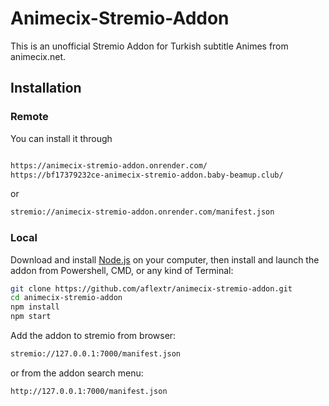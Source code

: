 

# Animecix-Stremio-Addon

This is an unofficial Stremio Addon for Turkish subtitle Animes from animecix.net.

## Installation

### Remote

You can install it through

```sh {"id":"01HSKT0P72G767ZCC6B74KVH6S"}

https://animecix-stremio-addon.onrender.com/
https://bf17379232ce-animecix-stremio-addon.baby-beamup.club/
```

or

```sh {"id":"01HSKT0P7365CE70JETEPZ6JJZ"}
stremio://animecix-stremio-addon.onrender.com/manifest.json
```

### Local

Download and install [Node.js](https://nodejs.org/en/download/) on your computer, then install and launch the addon from Powershell, CMD, or any kind of Terminal:

```sh {"id":"01HSKT0P7365CE70JETHK7JRH0"}
git clone https://github.com/aflextr/animecix-stremio-addon.git
cd animecix-stremio-addon
npm install
npm start
```

Add the addon to stremio from browser:

```sh {"id":"01HSKT0P7365CE70JETMHGX7AP"}
stremio://127.0.0.1:7000/manifest.json
```

or from the addon search menu:

```sh {"id":"01HSKT0P7365CE70JETNJXQ9K6"}
http://127.0.0.1:7000/manifest.json
```
